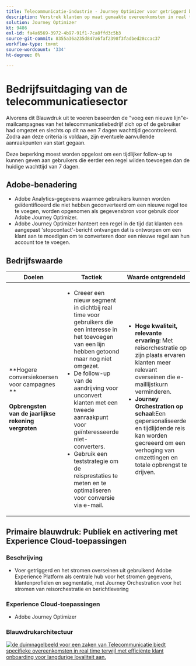 ```yaml
---
title: Telecommunicatie-industrie - Journey Optimizer voor getriggerd berichtenverkeer
description: Verstrek klanten op maat gemaakte overeenkomsten in real time terwijl met efficiënte klant onboarding voor langdurige loyaliteit.
solution: Journey Optimizer
kt: 9486
exl-id: fa4a6569-3972-4b97-91f1-7ca8ffd3c5b3
source-git-commit: 8355a36a235d847a6faf2398f3fadbed28ccac37
workflow-type: tm+mt
source-wordcount: '334'
ht-degree: 0%

---
```


# Bedrijfsuitdaging van de telecommunicatiesector

Alvorens dit Blauwdruk uit te voeren baseerden de &quot;voeg een nieuwe lijn&quot;e-mailcampagnes van het telecommunicatiebedrijf zich op of de gebruiker had omgezet en slechts op dit na een 7 dagen wachttijd gecontroleerd. Zodra aan deze criteria is voldaan, zijn eventuele aanvullende aanraakpunten van start gegaan.

Deze beperking moest worden opgelost om een tijdlijker follow-up te kunnen geven aan gebruikers die eerder een regel wilden toevoegen dan de huidige wachttijd van 7 dagen.

## Adobe-benadering

* Adobe Analytics-gegevens waarmee gebruikers kunnen worden geïdentificeerd die niet hebben geconverteerd om een nieuwe regel toe te voegen, worden opgenomen als gegevensbron voor gebruik door Adobe Journey Optimizer.
* Adobe Journey Optimizer hanteert een regel in de tijd dat klanten een aangepast &#39;stopcontact&#39;-bericht ontvangen dat is ontworpen om een klant aan te moedigen om te converteren door een nieuwe regel aan hun account toe te voegen.


## Bedrijfswaarde

| Doelen | Tactiek | Waarde ontgrendeld |
|---|---|---|
| **Hogere conversiekoersen voor campagnes **<br></br>**Opbrengsten van de jaarlijkse rekening vergroten**</ul> | <ul><li>Creeer een nieuw segment in dichtbij real time voor gebruikers die een interesse in het toevoegen van een lijn hebben getoond maar nog niet omgezet.</li><li>De follow-up van de aandrijving voor unconvert klanten met een tweede aanraakpunt voor geïnteresseerde niet-converters. </li><li>Gebruik een teststrategie om de reisprestaties te meten en te optimaliseren voor conversie via e-mail.</li></ul> | <ul><li><strong>Hoge kwaliteit, relevante ervaring:</strong> Met reisorchestratie op zijn plaats ervaren klanten meer relevant overseinen die e-maillijstkurn verminderen.</li><li><strong>Journey Orchestration op schaal:</strong>Een gepersonaliseerde en tijdlijdende reis kan worden gecreeerd om een verhoging van omzettingen en totale opbrengst te drijven.</li></ul> |

## Primaire blauwdruk: Publiek en activering met Experience Cloud-toepassingen

### Beschrijving

<ul><li>Voer getriggerd en het stromen overseinen uit gebruikend Adobe Experience Platform als centrale hub voor het stromen gegevens, klantenprofielen en segmentatie, met Journey Orchestration voor het stromen van reisorchestratie en berichtlevering</li></ul>

### Experience Cloud-toepassingen

<ul><li>Adobe Journey Optimizer</li></ul>

### Blauwdrukarchitectuur

<a href="https://experienceleague.adobe.com/docs/blueprints-learn/architecture/customer-journeys/journey-optimizer.html?lang=en"><img alt="de duimnagelbeeld voor een zaken van Telecommunicatie biedt specifieke overeenkomsten in real time terwijl met efficiënte klant onboarding voor langdurige loyaliteit aan." src="https://experienceleague.adobe.com/docs/blueprints-learn/assets/journey-optimizer.png?lang=en"/></a>
